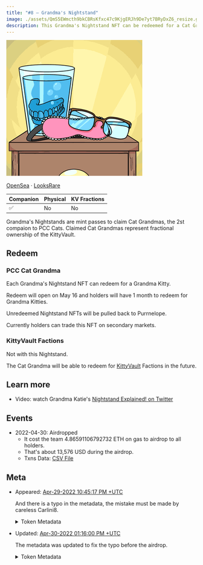 ```yaml
---
title: "#8 – Grandma's Nightstand"
image: ./assets/QmS5EWmcth9bkCBRsKfxc47c9KjgERJh9De7yt7BRyDxZ6_resize.gif
description: This Grandma's Nightstand NFT can be redeemed for a Cat Grandma Companion or redeem for a KittyBank fractional share.
---
```


<span className="wikiPostHeadImgR">

[![Grandma's Nightstand](./assets/QmS5EWmcth9bkCBRsKfxc47c9KjgERJh9De7yt7BRyDxZ6_resize.gif)](https://ipfs.io/ipfs/QmS5EWmcth9bkCBRsKfxc47c9KjgERJh9De7yt7BRyDxZ6)

</span>

[OpenSea](https://opensea.io/assets/0xda7d42b6167f1497346d7b2336a6d7a603026db1/7) ·
[LooksRare](https://looksrare.org/collections/0xDa7D42B6167f1497346D7B2336a6D7A603026Db1/8)

| Companion | Physical | KV Fractions |
| --------- | -------- | ------------ |
| ✅        | No       | No           |


Grandma's Nightstands are mint passes to claim Cat Grandmas, the 2st compaion to PCC Cats. Claimed Cat Grandmas represent fractional ownership of the KittyVault.


## Redeem

### PCC Cat Grandma

Each Grandma's Nightstand NFT can redeem for a Grandma Kitty.

Redeem will open on May 16 and holders will have 1 month to redeem for Grandma Kitties.

Unredeemed Nightstand NFTs will be pulled back to Purrnelope.

Currently holders can trade this NFT on secondary markets.

### KittyVault Factions

Not with this Nightstand.

The Cat Grandma will be able to redeem for [KittyVault](../../kittyvault/index.md) Factions in the future.

## Learn more

- Video: watch Grandma Katie's [Nightstand Explained! on Twitter](https://twitter.com/PurrnelopesCC/status/1520485640722288641)

## Events

- 2022-04-30: Airdropped
  - It cost the team 4.86591106792732 ETH on gas to airdrop to all holders.
  - That's about 13,576 USD during the airdrop.
  - Txns Data: [CSV File](./assets/kvpurrks-1-8-txns.csv)

## Meta

- Appeared: [Apr-29-2022 10:45:17 PM +UTC](https://etherscan.io/tx/0x39de00b7f1990ad17f3303e5142865aa776597cec4ac7b64195026fff8c92fdd)

  And there is a typo in the metadata, the mistake must be made by careless Carlini8.

  <details><summary>Token Metadata</summary>

  ```json title="ipfs://QmYzAK5zaZnhfnkCo1AooV2ox5r8w1GjCArm4wgAmc4qhC"
  {
    "name": "#7 – Ledger Cat",
    "description": "This Grandma's Nightstand NFT can be redeemed for a Cat Grandma Companion. 1 Cat Grandma per 1 Nightstand you own. The Grandma will be able to redeem the KittyBank token in the future, not this Nightstand, the Grandma you can claim with it, we want that to be clear. For 2 weeks this token can be solely traded or hodl'd. After the two weeks, claiming of the Grandma will be live, this will be live for 1 month. After that 1 month period (6 weeks from dispatch of the Nightstand) we will pull all of these Nightstands back. You will miss the opportunity to claim your Grandma after 6 weeks. Please remember to claim your Grandma!",
    "image": "ipfs://QmS5EWmcth9bkCBRsKfxc47c9KjgERJh9De7yt7BRyDxZ6",
    "attributes": {
      "ID": "8",
      "Type": "Grandma's Nightstand",
      "Artist": "1rregularCharlie",
      "Kitty Bank": "No",
      "Physical": "No",
      "Companion": "Yes",
      "Year": "1"
    }
  }
  ```

  </details>

- Updated: [Apr-30-2022 01:16:00 PM +UTC](https://etherscan.io/tx/0xac84a3401f02b28388637bd28f208d100d76f232dd60fa957c5f4b228964a38e)

  The metadata was updated to fix the typo before the airdrop.

  <details><summary>Token Metadata</summary>

  ```json title="ipfs://QmZEiL7gXiR3WvYh4YCtu1pDwJEkxMMbBptMPgZ35uZqBW"
  {
    "name": "#8 – Grandma's Nightstand",
    "description": "This Grandma's Nightstand NFT can be redeemed for a Cat Grandma Companion. 1 Cat Grandma per 1 Nightstand you own. The Grandma will be able to redeem the KittyBank token in the future, not this Nightstand, the Grandma you can claim with it, we want that to be clear. For 2 weeks this token can be solely traded or hodl'd. After the two weeks, claiming of the Grandma will be live, this will be live for 1 month. After that 1 month period (6 weeks from dispatch of the Nightstand) we will pull all of these Nightstands back. You will miss the opportunity to claim your Grandma after 6 weeks. Please remember to claim your Grandma!",
    "image": "ipfs://QmS5EWmcth9bkCBRsKfxc47c9KjgERJh9De7yt7BRyDxZ6",
    "attributes": {
      "ID": "8",
      "Type": "Grandma's Nightstand",
      "Artist": "1rregularCharlie",
      "Kitty Bank": "No",
      "Physical": "No",
      "Companion": "Yes",
      "Year": "1"
    }
  }
  ```

  </details>
